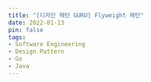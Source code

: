 ```yaml
---
title: "[디자인 패턴 GURU] Flyweight 패턴"
date: 2022-01-13
pin: false
tags:
- Software Engineering
- Design Pattern
- Go
- Java
---
```

